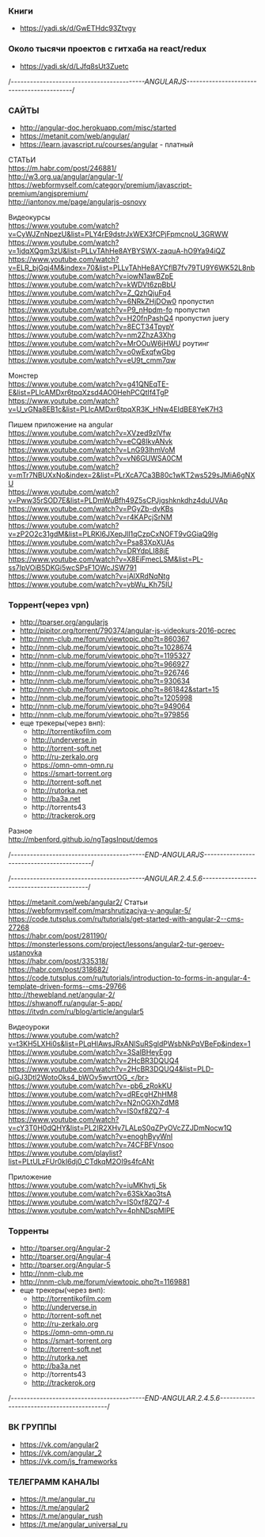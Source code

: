 ### Книги
+ https://yadi.sk/d/GwETHdc93Ztvgy

### Около тысячи проектов с гитхаба на react/redux
+ https://yadi.sk/d/LJfq8sUt3Zuetc</br>


/*------------------------------------------ANGULARJS------------------------------------------*/

### САЙТЫ
+ http://angular-doc.herokuapp.com/misc/started
+ https://metanit.com/web/angular/
+ https://learn.javascript.ru/courses/angular - платный

СТАТЬИ</br>
https://m.habr.com/post/246881/</br>
http://w3.org.ua/angular/angular-1/</br>
https://webformyself.com/category/premium/javascript-premium/angjspremium/</br>
http://iantonov.me/page/angularjs-osnovy</br>

Видеокурсы</br>
https://www.youtube.com/watch?v=CyWJZnNpezU&list=PLY4rE9dstrJxWEX3fCPjFpmcnoU_3GRWW</br>
https://www.youtube.com/watch?v=1jdqXQgm3zU&list=PLLvTAhHe8AYBYSWX-zaquA-hO9Ya94iQZ</br>
https://www.youtube.com/watch?v=ELR_bjGqj4M&index=70&list=PLLvTAhHe8AYCflB7fv79TU9Y6WK52L8nb</br>
https://www.youtube.com/watch?v=iowN1awBZpE</br>
https://www.youtube.com/watch?v=kWDVt6zpBbU</br>
https://www.youtube.com/watch?v=Z_QzhQjuFq4</br>
https://www.youtube.com/watch?v=6NRkZHjDOw0 пропустил</br>
https://www.youtube.com/watch?v=P9_nHpdm-fo пропустил</br>
https://www.youtube.com/watch?v=H20fnPashQ4 пропустил juery</br>
https://www.youtube.com/watch?v=8ECT34TpypY</br>
https://www.youtube.com/watch?v=nm2ZhzA3Xhg</br>
https://www.youtube.com/watch?v=MrOOuW6jHWU роутинг</br>
https://www.youtube.com/watch?v=o0wExqfwGbg</br>
https://www.youtube.com/watch?v=eU9t_cmm7qw</br>


Монстер</br>
https://www.youtube.com/watch?v=g41QNEqTE-E&list=PLIcAMDxr6tpqXzsd4AO0HehPCQtIf4TgP</br>
https://www.youtube.com/watch?v=U_vGNa8EB1c&list=PLIcAMDxr6tpqXR3K_HNw4EIdBE8YeK7H3</br>

Пишем приложение на angular</br>
https://www.youtube.com/watch?v=XVzed9zlVfw</br>
https://www.youtube.com/watch?v=eCQ8IkvANvk</br>
https://www.youtube.com/watch?v=LnG93lhmVoM</br>
https://www.youtube.com/watch?v=vN6GUWSA0CM</br>
https://www.youtube.com/watch?v=mTr7NBUXxNo&index=2&list=PLrXcA7Ca3B80c1wKT2ws529sJMiA6gNXU</br>
https://www.youtube.com/watch?v=Pww35rSOD7E&list=PLDmWuBfh49Z5sCPJjgshknkdhz4duUVAp</br>
https://www.youtube.com/watch?v=PGyZb-dvKBs</br>
https://www.youtube.com/watch?v=r4KAPcjSrNM</br>
https://www.youtube.com/watch?v=zP2O2c31gdM&list=PLRKl6JXepJlI1qCzpCxNOFT9vGGiaQ9lg</br>
https://www.youtube.com/watch?v=Psa83XpXUAs</br>
https://www.youtube.com/watch?v=DRYdpLI88jE</br>
https://www.youtube.com/watch?v=X8EiFmecLSM&list=PL-ss7IpVOiB5DKGi5wcSPsF1OWcJSW791</br>
https://www.youtube.com/watch?v=jAlXRdNqNtg</br>
https://www.youtube.com/watch?v=ybWu_Kh75IU</br>

### Торрент(через vpn)
+ http://tparser.org/angularjs
+ http://pipitor.org/torrent/790374/angular-js-videokurs-2016-pcrec
+ http://nnm-club.me/forum/viewtopic.php?t=860367
+ http://nnm-club.me/forum/viewtopic.php?t=1028674
+ http://nnm-club.me/forum/viewtopic.php?t=1195327
+ http://nnm-club.me/forum/viewtopic.php?t=966927
+ http://nnm-club.me/forum/viewtopic.php?t=926746
+ http://nnm-club.me/forum/viewtopic.php?t=930634
+ http://nnm-club.me/forum/viewtopic.php?t=861842&start=15
+ http://nnm-club.me/forum/viewtopic.php?t=1205998
+ http://nnm-club.me/forum/viewtopic.php?t=949064
+ http://nnm-club.me/forum/viewtopic.php?t=979856
+ еще трекеры(через внп):
  + http://torrentikofilm.com
  + http://underverse.in
  + http://torrent-soft.net
  + http://ru-zerkalo.org
  + https://omn-omn-omn.ru
  + https://smart-torrent.org
  + http://torrent-soft.net
  + http://rutorka.net
  + http://ba3a.net
  + http://torrents43
  + http://trackerok.org

Разное</br>
http://mbenford.github.io/ngTagsInput/demos</br>

/*------------------------------------------END-ANGULARJS------------------------------------------*/

/*------------------------------------------ANGULAR.2.4.5.6------------------------------------------*/

https://metanit.com/web/angular2/
Статьи</br>
https://webformyself.com/marshrutizaciya-v-angular-5/</br>
https://code.tutsplus.com/ru/tutorials/get-started-with-angular-2--cms-27268</br>
https://habr.com/post/281190/</br>
https://monsterlessons.com/project/lessons/angular2-tur-geroev-ustanovka</br>
https://habr.com/post/335318/</br>
https://habr.com/post/318682/</br>
https://code.tutsplus.com/ru/tutorials/introduction-to-forms-in-angular-4-template-driven-forms--cms-29766</br>
http://thewebland.net/angular-2/</br>
https://shwanoff.ru/angular-5-app/</br>
https://itvdn.com/ru/blog/article/angular5</br>

Видеоуроки</br>
https://www.youtube.com/watch?v=t3KH5LXHi0s&list=PLqHlAwsJRxANlSuRSgldPWsbNkPqVBeFp&index=1</br>
https://www.youtube.com/watch?v=3SaIBHeyEgg</br>
https://www.youtube.com/watch?v=2HcBR3DQUQ4</br>
https://www.youtube.com/watch?v=2HcBR3DQUQ4&list=PLD-piGJ3Dtl2WotoOks4_bWOv5wvrtOG_</br>
https://www.youtube.com/watch?v=-pb6_zRokKU</br>
https://www.youtube.com/watch?v=dREcgHZhHM8</br>
https://www.youtube.com/watch?v=N2nOGXhZdM8</br>
https://www.youtube.com/watch?v=IS0xf8ZQ7-4</br>
https://www.youtube.com/watch?v=cY3T0H0dQHY&list=PL2IR2XHv7LALpS0qZPyOVcZZJDmNocw1Q</br>
https://www.youtube.com/watch?v=enoghByyWnI</br>
https://www.youtube.com/watch?v=74CFBFVnsoo</br>
https://www.youtube.com/playlist?list=PLtULzFUr0kI6dj0_CTdkqM2OI9s4fcANt</br>

Приложение</br>
https://www.youtube.com/watch?v=iuMKhvtj_5k</br>
https://www.youtube.com/watch?v=63SkXao3tsA</br>
https://www.youtube.com/watch?v=IS0xf8ZQ7-4</br>
https://www.youtube.com/watch?v=4phNDspMIPE</br>

### Торренты
+ http://tparser.org/Angular-2
+ http://tparser.org/Angular-4
+ http://tparser.org/Angular-5
+ http://nnm-club.me
+ http://nnm-club.me/forum/viewtopic.php?t=1169881
+ еще трекеры(через внп):
  + http://torrentikofilm.com
  + http://underverse.in
  + http://torrent-soft.net
  + http://ru-zerkalo.org
  + https://omn-omn-omn.ru
  + https://smart-torrent.org
  + http://torrent-soft.net
  + http://rutorka.net
  + http://ba3a.net
  + http://torrents43
  + http://trackerok.org

/*------------------------------------------END-ANGULAR.2.4.5.6------------------------------------------*/

### ВК ГРУППЫ
+ https://vk.com/angular2</br>
+ https://vk.com/angular_2</br>
+ https://vk.com/js_frameworks</br>

### ТЕЛЕГРАММ КАНАЛЫ
+ https://t.me/angular_ru
+ https://t.me/angular2
+ https://t.me/angular_rush
+ https://t.me/angular_universal_ru
